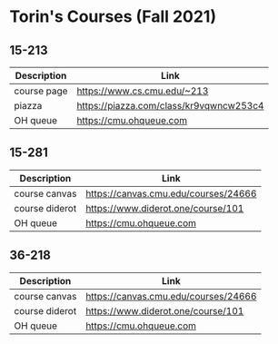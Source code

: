 # Torin's Courses (Fall 2021)

## 15-213
| Description | Link |
|--|--|
| course page | https://www.cs.cmu.edu/~213 |
| piazza | https://piazza.com/class/kr9vqwncw253c4 |
| OH queue | https://cmu.ohqueue.com |

## 15-281
| Description | Link |
|--|--|
| course canvas | https://canvas.cmu.edu/courses/24666 |
| course diderot | https://www.diderot.one/course/101 |
| OH queue | https://cmu.ohqueue.com |

## 36-218
| Description | Link |
|--|--|
| course canvas | https://canvas.cmu.edu/courses/24666 |
| course diderot | https://www.diderot.one/course/101 |
| OH queue | https://cmu.ohqueue.com |
<!--stackedit_data:
eyJoaXN0b3J5IjpbLTEwMjA5MzQ0NzYsLTYwOTI1MjY0NF19
-->